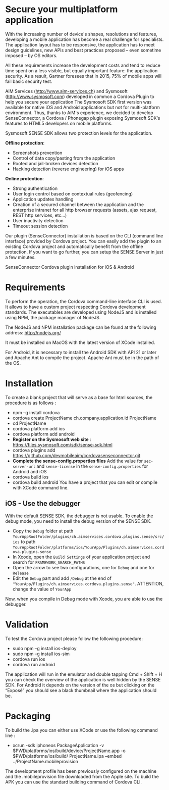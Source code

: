 # Secure your multiplatform application

With the increasing number of device's shapes, resolutions and features, developing a mobile application has become a real challenge for specialists. The application layout has to be responsive, the application has to meet design guidelines, new APIs and best practices proposed – even sometime imposed – by OS editors.

All these requirements increase the development costs and tend to reduce time spent on a less visible, but equally important feature: the application security. As a result, Gartner foresees that in 2015, 75% of mobile apps will fail basic security test.

AiM Services (http://www.aim-services.ch) and Sysmosoft (http://www.sysmosoft.com) developed in common a Cordova Plugin to help you secure your application
The Sysmosoft SDK first version was available for native iOS and Android applications but not for multi-platform environment.
Thus, thanks to AiM's experience, we decided to develop SenseConnector, a Cordova / Phonegap plugin exposing Sysmosoft SDK‘s features to HTML5 developers on mobile platforms.

Sysmosoft SENSE SDK allows two protection levels for the application.

**Offline protection**:

- Screenshots prevention
- Control of data copy/pasting from the application
- Rooted and jail-broken devices detection
- Hacking detection (reverse engineering) for iOS apps

**Online protection**:

- Strong authentication
- User login control based on contextual rules (geofencing)
- Application updates handling
- Creation of a secured channel between the application and the enterprise intranet for all http browser requests (assets, ajax request, REST http services, etc…)
- User inactivity detection
- Timeout session detection

Our plugin (SenseConnector) installation is based on the CLI (command line interface) provided by Cordova project. You can easily add the plugin to an existing Cordova project and automatically benefit from the offline protection. If you want to go further, you can setup the SENSE Server in just a few minutes.

SenseConnector Cordova plugin installation for iOS & Android

# Requirements
To perform the operation, the Cordova command-line interface CLI is used. It allows to have a custom project respecting Cordova development standards. The executables are developed using NodeJS and is installed using NPM, the package manager of NodeJS.

The NodeJS and NPM installation package can be found at the following address: http://nodejs.org/

It must be installed on MacOS with the latest version of XCode installed.

For Android, it is necessary to install the Android SDK with API 21 or later and Apache Ant to compile the project. Apache Ant must be in the path of the OS.


# Installation
To create a blank project that will serve as a base for html sources, the procedure is as follows :

- npm –g install cordova
- cordova create ProjectName ch.company.application.id ProjectName
- cd ProjectName
- cordova platform add ios
- cordova platform add android
- **Register on the Sysmosoft web site** : https://files.sysmosoft.com/sdk/sense-sdk.html
- cordova plugins add https://github.com/devmobileaim/cordovasenseconnector.git
- **Complete the sense-config.properties files** Add the value for `sec-server-url` and `sense-license` in the `sense-config.properties` for Android and iOS
- cordova build ios
- cordova build android
You have a project that you can edit or compile with XCode command line.

## iOS - Use the debugger
With the default SENSE SDK, the debugger is not usable. To enable the debug mode, you need to install the debug version of the SENSE SDK.

* Copy the `Debug` folder at path `YourAppRootFolder/plugins/ch.aimservices.cordova.plugins.sense/src/ios` to path `YourAppRootFolder/platforms/ios/YourApp/Plugins/ch.aimservices.cordova.plugins.sense`
* In Xcode, open the `Build Settings` of your application project and search for `FRAMEWORK_SEARCH_PATHS`
* Open the arrow to see two configurations, one for `Debug` and one for `Release`
* Edit the `Debug` part and add `/Debug` at the end of `"YourApp/Plugins/ch.aimservices.cordova.plugins.sense"`. ATTENTION, change the value of `YourApp`

Now, when you compile in Debug mode with Xcode, you are able to use the debugger.

# Validation
To test the Cordova project please follow the following procedure:

- sudo npm –g install ios-deploy
- sudo npm –g install ios-sim
- cordova run ios
- cordova run android

The application will run in the emulator and double tapping Cmd + Shift + H you can check the overview of the application is well hidden by the SENSE SDK. For Android it depends on the version of the os but clicking on the “Exposé” you should see a black thumbnail where the application should be.

# Packaging
To build the .ipa you can either use XCode or use the following command line :

- xcrun -sdk iphoneos PackageApplication -v $PWD/platforms/ios/build/device/ProjectName.app -o $PWD/platforms/ios/build/ ProjectName.ipa –embed ../ProjectName.mobileprovision

The development profile has been previously configured on the machine and the .mobileprovision file downloaded from the Apple site.
To build the APK you can use the standard building command of Cordova CLI.

